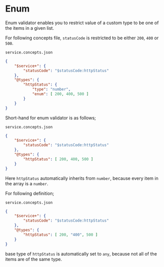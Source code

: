 # Enum

Enum validator enables you to restrict value of a custom type to be one of the
items in a given list.

For following concepts file, `statusCode` is restricted to be either `200`,
`400` or `500`.

`service.concepts.json`

```json
{
    "$service+": {
        "statusCode": "$statusCode:httpStatus"
    },
    "@types": {
        "httpStatus": {
            "type": "number",
            "enum": [ 200, 400, 500 ]
        }
    }
}
```

Short-hand for enum validator is as follows;

`service.concepts.json`

```json
{
    "$service+": {
        "statusCode": "$statusCode:httpStatus"
    },
    "@types": {
        "httpStatus": [ 200, 400, 500 ]
    }
}
```

Here `httpStatus` automatically inherits from `number`, because every item in
the array is a `number`.

For following definition;

`service.concepts.json`

```json
{
    "$service+": {
        "statusCode": "$statusCode:httpStatus"
    },
    "@types": {
        "httpStatus": [ 200, "400", 500 ]
    }
}
```

base type of `httpStatus` is automatically set to `any`, because not all of the
items are of the same type.
